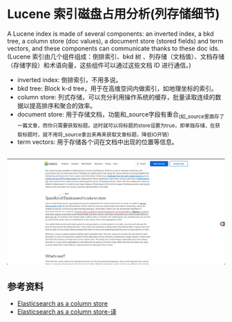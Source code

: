 # Lucene 索引磁盘占用分析(列存储细节)
A Lucene index is made of several components: an inverted index, a bkd tree, a column store (doc values), a document store (stored fields) and term vectors, and these components can communicate thanks to these doc ids. (Lucene 索引由几个组件组成：倒排索引、bkd 树 、列存储（文档值）、文档存储（存储字段）和术语向量，这些组件可以通过这些文档 ID 进行通信。)
+ inverted index: 倒排索引，不用多说。
+ bkd tree: Block k-d tree，用于在高维空间内做索引，如地理坐标的索引。
+ column store: 列式存储，可以充分利用操作系统的缓存，批量读取连续的数据以提高排序和聚合的效率。
+ document store: 用于存储文档，功能和_source字段有重合<sub>(如_source里面存了一篇文章，而你只需要获取标题。这时就可以将标题的store设置为true，即单独存储，在获取标题时，就不用将_source拿出来再来获取文章标题，降低IO开销）</sub>
+ term vectors: 用于存储各个词在文档中出现的位置等信息。

![Specifics_of_Elasticsearch_column_store.jpg](./-998.REFS/Specifics_of_Elasticsearch_column_store.jpg)
---

## 参考资料
+ [Elasticsearch as a column store](./-998.REFS/Elasticsearch%20as%20a%20column%20store%20_%20Elastic%20Blog.pdf)
+ [Elasticsearch as a column store-译](./-998.REFS/Elasticsearch%20作为列存储%20_Elastic%20博客%20---%20Elasticsearch%20as%20a%20column%20store%20_%20Elastic%20Blog.pdf)